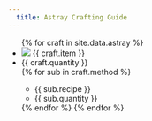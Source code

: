 ```yaml
---
  title: Astray Crafting Guide
---
```


<div class="progress">
  <div class="progress-bar" role="progressbar" aria-valuenow="15" aria-valuemin="0" aria-valuemax="100"></div>
  <div class="progress-bar bg-success" role="progressbar"  aria-valuenow="30" aria-valuemin="0" aria-valuemax="100"></div>
  <div class="progress-bar bg-info" role="progressbar" aria-valuenow="20" aria-valuemin="0" aria-valuemax="100"></div>
</div>

<ul>
  {% for craft in site.data.astray %}
    <li><img src="/assets/icons/{{ craft.item }}.png"> {{ craft.item }}</li>
    <li>{{ craft.quantity }}</li>
    {% for sub in craft.method %}
      <ul>
        <li> {{ sub.recipe }} </li>
        <li> {{ sub.quantity }} </li>
      </ul>
    {% endfor %}
  {% endfor %}
</ul>
